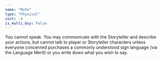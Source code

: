```yaml
---
name: "Mute"
type: "Physical"
cost: -4
is_multi_buy: False
---
```


You cannot speak. You may communicate with the Storyteller and describe your actions, but cannot talk to player or Storyteller characters unless everyone concerned purchases a commonly understood sign language (via the Language Merit) or you write down what you wish to say.